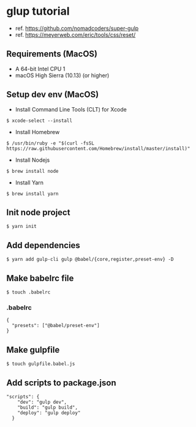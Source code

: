 # glup tutorial
- ref. https://github.com/nomadcoders/super-gulp
- ref. https://meyerweb.com/eric/tools/css/reset/

## Requirements (MacOS)
- A 64-bit Intel CPU 1
- macOS High Sierra (10.13) (or higher)

## Setup dev env (MacOS)
- Install Command Line Tools (CLT) for Xcode
```
$ xcode-select --install
```
- Install Homebrew
```
$ /usr/bin/ruby -e "$(curl -fsSL https://raw.githubusercontent.com/Homebrew/install/master/install)"
```
- Install Nodejs
```
$ brew install node
```
- Install Yarn
```
$ brew install yarn
```

## Init node project
```
$ yarn init
```

## Add dependencies
```
$ yarn add gulp-cli gulp @babel/{core,register,preset-env} -D
```

## Make babelrc file
```
$ touch .babelrc
```
### .babelrc
```
{
  "presets": ["@babel/preset-env"]
}
```

## Make gulpfile
```
$ touch gulpfile.babel.js
```

## Add scripts to package.json
```
"scripts": {
    "dev": "gulp dev",
    "build": "gulp build",
    "deploy": "gulp deploy"
  }
```